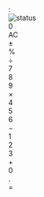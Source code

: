 
<html lang="en">
<head>
  <meta charset="UTF-8">
  <title> iphone calculator</title>
  <style>
  *{
    box-sizing: border-box;
    margin:0;
    border:0;
    user-select:none;
  }
   
   body{
     margin:25px;
     font-family:arial;
     
   }
   
   .calculator{
     background:black;
     width:563px;
     height:1218px;
     border-radius:50px;
     padding:20px;
     color:white;
     position:relative;
   }
   
   .top-container{
     
     padding: 0 20px;
     display:flex;
     justify-content:space-between;
     height:250px;
     
   }
   
   .value{
     font-size:130px;
     font-weight:300;
    margin-bottom:20px;
    height:158px;
    text-align:right;
    margin-right:20px;
    font-family: Calibri;
    overflow-y: auto;
    
   }
   
   .buttons-container{
     display:grid;
     grid-template-rows:repeat(5,1fr);
      grid-template-columns:repeat(4,1fr);
      grid-gap:20px;
   }
   
   .button{
     height:110px;
     width:110px;
     font-size: 45px;
     border-radius: 50%;
     background:#333;
     display:flex;
     justify-content:center;
     align-items:center;
     cursor:pointer;
     transition: filter .3s;
   }
   
   .button.function{
     color:black;
     background:#a5a5a5
   }
   
   .button.operator{
     background:#f1a33c
   }
   
   .button.number-0{
     
     width:250px;
     border-radius: 55px;
     justify-content:flex-start;
     padding-left:43px;
     grid-column:1/span 2;
    
   }
   .button:active,
   .buton:focus{
     filter: brightness(120%);
   }
   
   .bottom{
     width:200px;
     height:5px;
     background:white;
     border-radius:4px;
     position:absolute;
     bottom:10px;
     left:50%;
   transform: translateX(-50%);
     
   }
   
  </style>
</head>
<body>
<div class="calculator">
  <div class="top-container">
    <div class="clock">
    <span class="hour"></span>:<span class="minute"></span>
    </div>
    <div class="status">
      <img src=" https://raw.githubusercontent.com/angle943/iphone-calculator-js/master/status.png" alt="status">
    </div>
  </div>
  <div class="value">0</div>
  <div class="buttons-container">
  <div class="button function ac">AC</div>
  <div class="button function pm">±</div>
  <div class="button function percent">%</div>
  <div class="button operator division">÷</div>
  <div class="button number-7">7</div>
  <div class="button number-8">8</div>
  <div class="button number-9">9</div>
  <div class="button operator multipulcation">×</div>    
  <div class="button number-4">4</div>
  <div class="button number-5">5</div>
  <div class="button number-6">6</div>
  <div class="button operator subtraction">−</div>  
  <div class="button number-1">1</div>
  <div class="button number-2">2</div>
  <div class="button number-3">3</div>
  <div class="button operator addition">+</div>
  <div class="button number-0">0</div>
  <div class="button decimal">.</div>
  <div class="button operator equal">=</div>
            
  </div>
  <div class="bottom"></div>
</div>
  <script>
  // dom elements
  const hourEl = document.querySelector('.hour');
  const minuteEl = document.querySelector('.minute');  
  const valueEl = document.querySelector('.value');
  
  const acEl = document.querySelector('.ac');
  const pmEl = document.querySelector('.pm');
  const percentEl = document.querySelector('.percent'); 
  
  const additionEl = document.querySelector('.addition');
  const subtractionEl = document.querySelector('.subtraction');
  const multipulcationEl = document.querySelector('.multipulcation');
  const divisionEl = document.querySelector('.division');
  const equalEl = document.querySelector('.equal');
  
  const decimalEl = document.querySelector('.decimal');
  const number0El = document.querySelector('.number-0');
  const number1El = document.querySelector('.number-1');
  const number2El = document.querySelector('.number-2');
  const number3El = document.querySelector('.number-3');
  const number4El = document.querySelector('.number-4');
  const number5El = document.querySelector('.number-5');
  const number6El = document.querySelector('.number-6');
  const number7El = document.querySelector('.number-7');
  const number8El = document.querySelector('.number-8');
  const number9El = document.querySelector('.number-9');
  
  const numberElArray = [
  
  number0El, number1El, number2El, number3El, number4El, number5El, 
  number6El, number7El, number8El, number9El 
  ];
  
  //variables
  let valueStrInMemory = null;
  let operatorInMemory = null;
  
  //functions
  
  const getValueAsStr = () => {
  const currentDisplayStr = valueEl.textContent;
  return currentDisplayStr.split(',').join('');
  
  }
  
  const getValueAsNum = () => {
  return parseFloat(getValueAsStr());
  }
  
  const setStrAsValue = (valueStr) => {
  if(valueStr[valueStr.length - 1] === '.'){
  valueEl.textContent += '.';
  return;
  }
  
  
  const [wholeNumStr, decimalStr] = valueStr.split('.');
  if(decimalStr){
   valueEl.textContent = parseFloat(wholeNumStr).toLocaleString() + '.' + decimalStr;
  }else{
  valueEl.textContent = parseFloat(wholeNumStr).toLocaleString();
  };
  
  
  };
  
  const handleNumberClick = (numStr) => {
  const currentValueStr = getValueAsStr();
  if(currentValueStr === '0'){
  setStrAsValue(numStr);
  }else{
  
  setStrAsValue(currentValueStr + numStr);
  
  }
  };
  
  
  const getResultOfOperationAsStr = () => {
  const currentValueNum = getValueAsNum();
  const valeNumInMemory = parseFloat(valueStrInMemory);
  let newValueNum;
  if (operatorInMemory === 'addition'){
  newValueNum = valueStrInMemory + currentValueNum;
  }else if (operatorInMemory === 'subtraction'){
  newValueNum = valueStrInMemory - currentValueNum;
  }else if (operatorInMemory === 'multipulcation'){
  newValueNum = valueStrInMemory * currentValueNum;
  }else if (operatorInMemory === 'division'){
  newValueNum = valueStrInMemory / currentValueNum;
  }
  
  return newValueNum.toString();
  };
  
  const handleOperatorClick = (operation) => {
  const currentValueStr = getValueAsStr();
  
  if (!valueStrInMemory){
  valueStrInMemory = currentValueStr;
  operatorInMemory = operation;
  setStrAsValue('0');
  return;
  }
  valueStrInMemory = getResultOfOperationAsStr(); 
  operatorInMemory = operation;
  setStrAsValue('0');
  };
  
  
  // add event listeners to functions
  acEl.addEventListener('click',()=>{
  setStrAsValue('0');
  valueStrMemory = null;
  operatorInMemory = null;
  });
  
  pmEl.addEventListener('click', () =>{
  const currentValueNum = getValueAsNum();
  const currentValueStr = getValueAsStr();
  
  if (currentValueStr === '-0'){
  setStrAsValue('0');
  return;
  }
  
  
  if (currentValueNum >= 0){
  setStrAsValue('-' + currentValueStr);
  }else{
  setStrAsValue(currentValueStr.substring(1));
  }

});
  
  percentEl.addEventListener('click',() => {
  const currentValueNum = getValueAsNum();
  const newValueNum = currentValueNum / 100;
  setStrAsValue(newValueNum.toString());
  valueStrInMemory = null;
  operatorInMemory = null;
  });
  
  
 //add event Listeners to operaters
 additionEl.addEventListener('click', () => {
  handleOperatorClick('addition');
});
subtractionEl.addEventListener('click', () => {
  handleOperatorClick('subtraction');
});
multipulcationEl.addEventListener('click', () => {
  handleOperatorClick('multipulcation');
});
divisionEl.addEventListener('click', () => {
  handleOperatorClick('division');
});
  
  equalEl.addEventListener('click', () =>{
  if(valueStrInMemory){
  setStrAsValue(getResultOfOperationAsStr());
  valueStrInMemory = null;
  operatorInMemory = null;
  }
  });
 
   
  
  
  
  // add event listeners to numbers abd decimal
  for (let i=0; i < numberElArray.length; i++){
  const numberEl = numberElArray[i];
  numberEl.addEventListener('click',() => {
  
  handleNumberClick(i.toString());
  
  });
  
  }
  decimalEl.addEventListener('click',() => {
  const currentValueStr = getValueAsStr();
  
  if(!currentValueStr.includes('.')){
  setStrAsValue(currentValueStr + '.');
  
  }
  });
  
  
  
  
  
  // set up the time
  const updateTime = () => {
  
  const currentTime = new Date();
  
 let  currentHour = currentTime.getHours();
  const currentMinute = currentTime.getMinutes();
  
  if ( currentHour > 12){
  
  currentHour-=12;
  };
  
  
  
  hourEl.textContent = currentHour.toString();
  minuteEl.textContent = currentMinute.toString().padStart(2, '0');
  }
  
  
  
  setInterval(updateTime, 1000);
  updateTime();
  </script>
</body>
</html>
